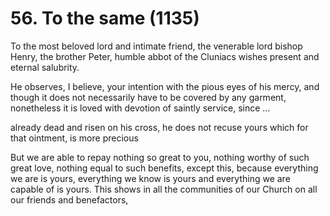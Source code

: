 # 56. To the same \(1135\)

To the most beloved lord and intimate friend, the venerable lord bishop Henry, the brother Peter, humble abbot of the Cluniacs wishes present and eternal salubrity.

He observes, I believe, your intention with the pious eyes of his mercy, and though it does not necessarily have to be covered by any garment, nonetheless it is loved with devotion of saintly service, since …

already dead and risen on his cross, he does not recuse yours which for that ointment, is more precious 

But we are able to repay nothing so great to you, nothing worthy of such great love, nothing equal to such benefits, except this, because everything we are is yours, everything we know is yours and everything we are capable of is yours. This shows in all the communities of our Church on all our friends and benefactors,

